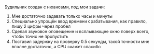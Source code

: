 Будильник создан с нюансами, под мои задачи:
  1. Мне достаточно задавать только часы и минуты
  2. Специально упрощён ввод времени срабатывания, как правило, пишу 2 цифры через пробел
  3. Сделал звуковое оповещение и всплывающее окно поверх всего, чтобы точно не пропустить
  4. Поставил задержку на проверку 0.5 секунды, такой точности мне вполне достаточно, а CPU скажет спасибо

